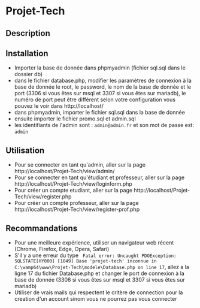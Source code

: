 # Projet-Tech

## Description
## Installation
- Importer la base de donnée dans phpmyadmin (fichier sql.sql dans le dossier db)
- dans le fichier database.php, modifier les paramètres de connexion à la base de donnée le root, le password, le nom de la base de donnée et le port (3306 si vous êtes sur msql et 3307 si vous êtes sur mariadb), le numéro de port peut être différent selon votre configuration vous pouvez le voir dans http://localhost/
- dans phpmyadmin, importer le fichier sql.sql dans la base de donnée
- ensuite importer le fichier promo.sql et admin.sql
- les identifiants de l'admin sont : `admin@admin.fr` et son mot de passe est: `admin`
## Utilisation
- Pour se connecter en tant qu'admin, aller sur la page http://localhost/Projet-Tech/view/admin/
- Pour se connecter en tant qu'étudiant et professeur, aller sur la page http://localhost/Projet-Tech/view/loginform.php
- Pour créer un compte etudiant, aller sur la page http://localhost/Projet-Tech/view/register.php
- Pour créer un compte professeur, aller sur la page http://localhost/Projet-Tech/view/register-prof.php
## Recommandations
- Pour une meilleure expérience, utiliser un navigateur web récent (Chrome, Firefox, Edge, Opera, Safari)
- S'il y a une erreur du type `` Fatal error: Uncaught PDOException: SQLSTATE[HY000] [1049] Base 'projet-tech' inconnue in C:\wamp64\www\Projet-Tech\modele\Database.php on line 17``, allez a la ligne 17 du fichier Database.php et changer le port de connexion à la base de donnée (3306 si vous êtes sur msql et 3307 si vous êtes sur mariadb)
- Utiliser de vrais mails qui respectent le critère de connection pour la creation d'un account sinom vous ne pourrez pas vous connecter
